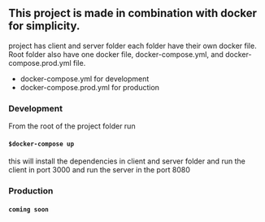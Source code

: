 ## This project is made in combination with docker for simplicity.

project has client and server folder each folder have their own docker file. Root folder also have one docker file, docker-compose.yml, and docker-compose.prod.yml file.

- docker-compose.yml for development
- docker-compose.prod.yml for production

### Development

From the root of the project folder run

#### `$docker-compose up`

this will install the dependencies in client and server folder and run the client in port 3000 and run the server in the port 8080

### Production

#### `coming soon`
